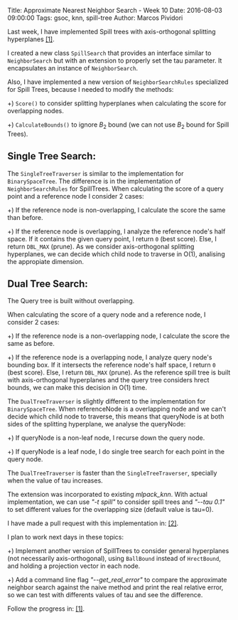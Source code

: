 Title: Approximate Nearest Neighbor Search - Week 10
Date: 2016-08-03 09:00:00
Tags: gsoc, knn, spill-tree
Author: Marcos Pividori

Last week, I have implemented Spill trees with axis-orthogonal splitting hyperplanes [[1]](https://github.com/MarcosPividori/mlpack/tree/spill-trees/src/mlpack/core/tree/spill_tree).

I created a new class `SpillSearch` that provides an interface similar to `NeighborSearch` but with an extension to properly set the tau parameter. It encapsulates an instance of `NeighborSearch`.

Also, I have implemented a new version of `NeighborSearchRules` specialized for Spill Trees, because I needed to modify the methods:

+) `Score()` to consider splitting hyperplanes when calculating the score for overlapping nodes.

+) `CalculateBounds()` to ignore $B_2$ bound (we can not use $B_2$ bound for Spill Trees).

## Single Tree Search:

The `SingleTreeTraverser` is similar to the implementation for `BinarySpaceTree`.
The difference is in the implementation of `NeighborSearchRules` for SpillTrees.
When calculating the score of a query point and a reference node I consider 2 cases:

+) If the reference node is non-overlapping, I calculate the score the same than before.

+) If the reference node is overlapping, I analyze the reference node's half space. If it contains the given query point, I return `0` (best score). Else, I return `DBL_MAX` (prune). As we consider axis-orthogonal splitting hyperplanes, we can decide which child node to traverse in O(1), analising the appropiate dimension.

## Dual Tree Search:

The Query tree is built without overlapping.

When calculating the score of a query node and a reference node, I consider 2 cases:

+) If the reference node is a non-overlapping node, I calculate the score the same as before.

+) If the reference node is a overlapping node, I analyze query node's bounding box. If it intersects the reference node's half space, I return `0` (best score). Else, I return `DBL_MAX` (prune). As the reference spill tree is built with axis-orthogonal hyperplanes and the query tree considers hrect bounds, we can make this decision in O(1) time.

The `DualTreeTraverser` is slightly different to the implementation for `BinarySpaceTree`. When referenceNode is a overlapping node and we can't decide which child node to traverse, this means that queryNode is at both sides of the splitting hyperplane, we analyse the queryNode:

+) If queryNode is a non-leaf node, I recurse down the query node.

+) If queryNode is a leaf node, I do single tree search for each point in the query node.

The `DualTreeTraverser` is faster than the `SingleTreeTraverser`, specially when the value of tau increases.

The extension was incorporated to existing *mlpack_knn*. With actual implementation, we can use *"-t spill"* to consider spill trees and *"--tau 0.1"* to set different values for the overlapping size (default value is tau=0).

I have made a pull request with this implementation in: [[2]](https://github.com/mlpack/mlpack/pull/747).

I plan to work next days in these topics:

+) Implement another version of SpillTrees to consider general hyperplanes (not necessarily axis-orthogonal), using `BallBound` instead of `HrectBound`, and holding a projection vector in each node.

+) Add a command line flag *"--get_real_error"* to compare the approximate neighbor search against the naive method and print the real relative error, so we can test with differents values of tau and see the difference.

Follow the progress in: [[1]](https://github.com/MarcosPividori/mlpack/tree/spill-trees/src/mlpack/core/tree/spill_tree).
